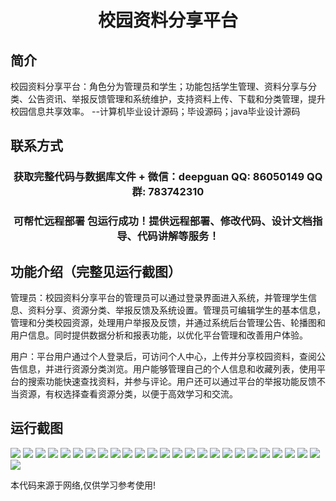 <p><h1 align="center">校园资料分享平台</h1></p>

## 简介
校园资料分享平台：角色分为管理员和学生；功能包括学生管理、资料分享与分类、公告资讯、举报反馈管理和系统维护，支持资料上传、下载和分类管理，提升校园信息共享效率。    --计算机毕业设计源码；毕设源码；java毕业设计源码


## 联系方式
<p><h3 align="center">获取完整代码与数据库文件 + 微信：deepguan QQ: 86050149 QQ群: 783742310</h3></p>
<p><h3 align="center">可帮忙远程部署 包运行成功！提供远程部署、修改代码、设计文档指导、代码讲解等服务！</h3></p>

## 功能介绍（完整见运行截图）
管理员：校园资料分享平台的管理员可以通过登录界面进入系统，并管理学生信息、资料分享、资源分类、举报反馈及系统设置。管理员可编辑学生的基本信息，管理和分类校园资源，处理用户举报及反馈，并通过系统后台管理公告、轮播图和用户信息。同时提供数据分析和报表功能，以优化平台管理和改善用户体验。

用户：平台用户通过个人登录后，可访问个人中心，上传并分享校园资料，查阅公告信息，并进行资源分类浏览。用户能够管理自己的个人信息和收藏列表，使用平台的搜索功能快速查找资料，并参与评论。用户还可以通过平台的举报功能反馈不当资源，有权选择查看资源分类，以便于高效学习和交流。


## 运行截图
![](https://bs-1329754181.cos.ap-shanghai.myqcloud.com/spring/CampusResourceSharingPlatform/img/001.jpg)
![](https://bs-1329754181.cos.ap-shanghai.myqcloud.com/spring/CampusResourceSharingPlatform/img/002.jpg)
![](https://bs-1329754181.cos.ap-shanghai.myqcloud.com/spring/CampusResourceSharingPlatform/img/003.jpg)
![](https://bs-1329754181.cos.ap-shanghai.myqcloud.com/spring/CampusResourceSharingPlatform/img/004.jpg)
![](https://bs-1329754181.cos.ap-shanghai.myqcloud.com/spring/CampusResourceSharingPlatform/img/005.jpg)
![](https://bs-1329754181.cos.ap-shanghai.myqcloud.com/spring/CampusResourceSharingPlatform/img/006.jpg)
![](https://bs-1329754181.cos.ap-shanghai.myqcloud.com/spring/CampusResourceSharingPlatform/img/007.jpg)
![](https://bs-1329754181.cos.ap-shanghai.myqcloud.com/spring/CampusResourceSharingPlatform/img/008.jpg)
![](https://bs-1329754181.cos.ap-shanghai.myqcloud.com/spring/CampusResourceSharingPlatform/img/009.jpg)
![](https://bs-1329754181.cos.ap-shanghai.myqcloud.com/spring/CampusResourceSharingPlatform/img/010.jpg)
![](https://bs-1329754181.cos.ap-shanghai.myqcloud.com/spring/CampusResourceSharingPlatform/img/011.jpg)
![](https://bs-1329754181.cos.ap-shanghai.myqcloud.com/spring/CampusResourceSharingPlatform/img/012.jpg)
![](https://bs-1329754181.cos.ap-shanghai.myqcloud.com/spring/CampusResourceSharingPlatform/img/013.jpg)
![](https://bs-1329754181.cos.ap-shanghai.myqcloud.com/spring/CampusResourceSharingPlatform/img/014.jpg)
![](https://bs-1329754181.cos.ap-shanghai.myqcloud.com/spring/CampusResourceSharingPlatform/img/015.jpg)
![](https://bs-1329754181.cos.ap-shanghai.myqcloud.com/spring/CampusResourceSharingPlatform/img/016.jpg)
![](https://bs-1329754181.cos.ap-shanghai.myqcloud.com/spring/CampusResourceSharingPlatform/img/017.jpg)
![](https://bs-1329754181.cos.ap-shanghai.myqcloud.com/spring/CampusResourceSharingPlatform/img/018.jpg)
![](https://bs-1329754181.cos.ap-shanghai.myqcloud.com/spring/CampusResourceSharingPlatform/img/019.jpg)
![](https://bs-1329754181.cos.ap-shanghai.myqcloud.com/spring/CampusResourceSharingPlatform/img/020.jpg)
![](https://bs-1329754181.cos.ap-shanghai.myqcloud.com/spring/CampusResourceSharingPlatform/img/021.jpg)
![](https://bs-1329754181.cos.ap-shanghai.myqcloud.com/spring/CampusResourceSharingPlatform/img/022.jpg)
![](https://bs-1329754181.cos.ap-shanghai.myqcloud.com/spring/CampusResourceSharingPlatform/img/023.jpg)
![](https://bs-1329754181.cos.ap-shanghai.myqcloud.com/spring/CampusResourceSharingPlatform/img/024.jpg)
![](https://bs-1329754181.cos.ap-shanghai.myqcloud.com/spring/CampusResourceSharingPlatform/img/025.jpg)
![](https://bs-1329754181.cos.ap-shanghai.myqcloud.com/spring/CampusResourceSharingPlatform/img/026.jpg)

<p>本代码来源于网络,仅供学习参考使用!</p>
